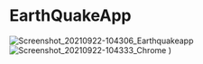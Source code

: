 # EarthQuakeApp
![Screenshot_20210922-104306_Earthquakeapp](https://user-images.githubusercontent.com/66872047/134288796-c0de640a-667f-4119-a287-103c52b7d7fc.jpg)
![Screenshot_20210922-104333_Chrome](https://user-images.githubusercontent.com/66872047/134288923-9a95471d-8f34-464b-9e46-7ea5744572d7.jpg)
)

